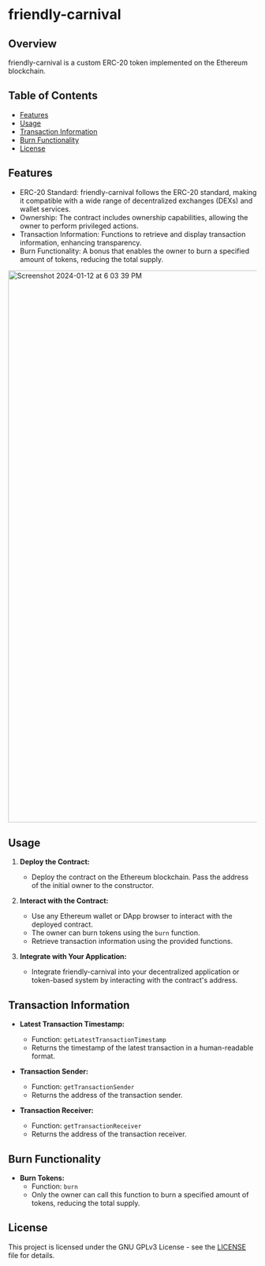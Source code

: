 # friendly-carnival
## Overview
 friendly-carnival is a custom ERC-20 token implemented on the Ethereum blockchain.
 ## Table of Contents

- [Features](#features)
- [Usage](#usage)
- [Transaction Information](#transaction-information)
- [Burn Functionality](#burn-functionality)
- [License](#license)

## Features

- ERC-20 Standard: friendly-carnival follows the ERC-20 standard, making it compatible with a wide range of decentralized exchanges (DEXs) and wallet services.
- Ownership: The contract includes ownership capabilities, allowing the owner to perform privileged actions.
- Transaction Information: Functions to retrieve and display transaction information, enhancing transparency.
- Burn Functionality: A bonus  that enables the owner to burn a specified amount of tokens, reducing the total supply.
  
<img width="1119" alt="Screenshot 2024-01-12 at 6 03 39 PM" src="https://github.com/Lmz134566/friendly-carnival/assets/146177749/6f5f9e3f-f5a9-4c4f-885f-42c0f7e9e8e0">

## Usage

1. **Deploy the Contract:**
   - Deploy the contract on the Ethereum blockchain. Pass the address of the initial owner to the constructor.

2. **Interact with the Contract:**
   - Use any Ethereum wallet or DApp browser to interact with the deployed contract.
   - The owner can burn tokens using the `burn` function.
   - Retrieve transaction information using the provided functions.

3. **Integrate with Your Application:**
   - Integrate friendly-carnival into your decentralized application or token-based system by interacting with the contract's address.

## Transaction Information

- **Latest Transaction Timestamp:**
  - Function: `getLatestTransactionTimestamp`
  - Returns the timestamp of the latest transaction in a human-readable format.
  
- **Transaction Sender:**
  - Function: `getTransactionSender`
  - Returns the address of the transaction sender.

- **Transaction Receiver:**
  - Function: `getTransactionReceiver`
  - Returns the address of the transaction receiver.

## Burn Functionality

- **Burn Tokens:**
  - Function: `burn`
  - Only the owner can call this function to burn a specified amount of tokens, reducing the total supply.

## License

This project is licensed under the GNU GPLv3 License - see the [LICENSE](LICENSE) file for details.
